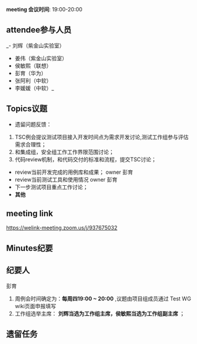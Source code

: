 **meeting 会议时间**: 19:00-20:00

## attendee参与人员
 _- 刘辉（紫金山实验室）
- 姜伟（紫金山实验室）
- 侯敏熙（联想）
- 彭育（华为）
- 张阿利（中软）
- 李媛媛（中软）_ 
## Topics议题

- 遗留问题反馈：
1.    TSC例会提议测试项目接入开发时间点为需求开发讨论,测试工作组参与评估需求合理性；
2.    和集成组，安全组工作工作界限范围讨论；
3.    代码review机制，和代码交付的标准和流程，提交TSC讨论；
- review当前开发完成的用例库和成果；  owner 彭育
- review当前测试工具和使用情况 owner 彭育
- 下一步测试项目重点工作讨论；
- **其他**

## meeting link
 https://welink-meeting.zoom.us/j/937675032
## Minutes纪要
## 纪要人
 彭育

1. 周例会时间确定为：**每周四19:00 ~ 20:00** ,议题由项目组成员通过 Test WG wiki页面申报填写  
1. 工作组选举主席：  **刘辉当选为工作组主席，侯敏熙当选为工作组副主席** ；


## 遗留任务




